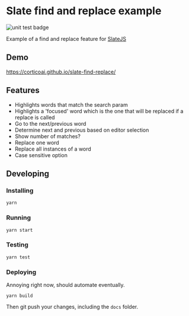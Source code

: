 # Slate find and replace example

![unit test badge](https://github.com/corticoai/slate-find-replace/actions/workflows/main.yml/badge.svg)

Example of a find and replace feature for [SlateJS](https://github.com/ianstormtaylor/slate)

## Demo

https://corticoai.github.io/slate-find-replace/

## Features

- Highlights words that match the search param
- Highlights a 'focused' word which is the one that will be replaced if a replace is called
- Go to the next/previous word
- Determine next and previous based on editor selection
- Show number of matches?
- Replace one word
- Replace all instances of a word
- Case sensitive option

## Developing

### Installing

```
yarn
```

### Running

```
yarn start
```

### Testing

```
yarn test
```

### Deploying

Annoying right now, should automate eventually.

```
yarn build
```

Then git push your changes, including the `docs` folder.
